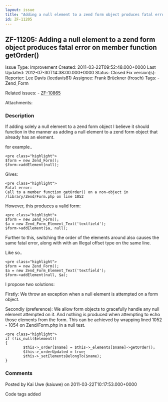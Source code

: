 ```yaml
---
layout: issue
title: "Adding a null element to a zend form object produces fatal error on member function getOrder()"
id: ZF-11205
---
```


ZF-11205: Adding a null element to a zend form object produces fatal error on member function getOrder() 
---------------------------------------------------------------------------------------------------------

 Issue Type: Improvement Created: 2011-03-22T09:52:48.000+0000 Last Updated: 2012-07-30T14:38:00.000+0000 Status: Closed Fix version(s): 
 Reporter:  Lee Davis (leedavis81)  Assignee:  Frank Brückner (frosch)  Tags: - Zend\_Form
 
 Related issues: - [ZF-10865](/issues/browse/ZF-10865)
 
 Attachments: 
### Description

If adding solely a null element to a zend form object I believe it should function in the manner as adding a null element to a zend form object that already has an element.

for example..

 
    <pre class="highlight">
    $form = new Zend_Form();
    $form->addElement(null);


Gives:

 
    <pre class="highlight">
    Fatal error:
    Call to a member function getOrder() on a non-object in /library/Zend/Form.php on line 1052


However, this produces a valid form:

 
    <pre class="highlight">
    $form = new Zend_Form();
    $a = new Zend_Form_Element_Text('textfield');
    $form->addElement($a, null);


Further to this, switching the order of the elements around also causes the same fatal error, along with with an Illegal offset type on the same line.

Like so..

 
    <pre class="highlight">
    $form = new Zend_Form();
    $a = new Zend_Form_Element_Text('textfield');
    $form->addElement(null, $a);


I propose two solutions:

Firstly: We throw an exception when a null element is attempted on a form object.

Secondly (preference): We allow form objects to gracefully handle any null element attempted on it. And nothing is produced when attempting to echo those elements from the form. This can be achieved by wrapping lined 1052 - 1054 on Zend/Form.php in a null test.

 
    <pre class="highlight">
    if (!is_null($element))
    {
            $this->_order[$name] = $this->_elements[$name]->getOrder();
            $this->_orderUpdated = true;
            $this->_setElementsBelongTo($name);
    }


 

 

### Comments

Posted by Kai Uwe (kaiuwe) on 2011-03-22T10:17:53.000+0000

Code tags added

 

 